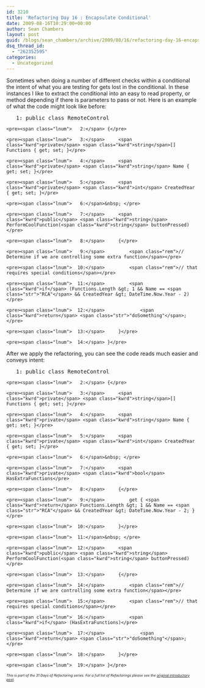 ```yaml
---
id: 3210
title: 'Refactoring Day 16 : Encapsulate Conditional'
date: 2009-08-16T10:29:00+00:00
author: Sean Chambers
layout: post
guid: /blogs/sean_chambers/archive/2009/08/16/refactoring-day-16-encapsulate-conditional.aspx
dsq_thread_id:
  - "262352595"
categories:
  - Uncategorized
---
```

Sometimes when doing a number of different checks within a conditional the intent of what you are testing for gets lost in the conditional. In these instances I like to extract the conditional into an easy to read property, or method depending if there is parameters to pass or not. Here is an example of what the code might look like before:

<div class="csharpcode-wrapper">
  <div class="csharpcode">
    <pre><span class="lnum">   1:</span> <span class="kwrd">public</span> <span class="kwrd">class</span> RemoteControl</pre>
    
    <pre><span class="lnum">   2:</span> {</pre>
    
    <pre><span class="lnum">   3:</span>     <span class="kwrd">private</span> <span class="kwrd">string</span>[] Functions { get; set; }</pre>
    
    <pre><span class="lnum">   4:</span>     <span class="kwrd">private</span> <span class="kwrd">string</span> Name { get; set; }</pre>
    
    <pre><span class="lnum">   5:</span>     <span class="kwrd">private</span> <span class="kwrd">int</span> CreatedYear { get; set; }</pre>
    
    <pre><span class="lnum">   6:</span>&nbsp; </pre>
    
    <pre><span class="lnum">   7:</span>     <span class="kwrd">public</span> <span class="kwrd">string</span> PerformCoolFunction(<span class="kwrd">string</span> buttonPressed)</pre>
    
    <pre><span class="lnum">   8:</span>     {</pre>
    
    <pre><span class="lnum">   9:</span>         <span class="rem">// Determine if we are controlling some extra function</span></pre>
    
    <pre><span class="lnum">  10:</span>         <span class="rem">// that requires special conditions</span></pre>
    
    <pre><span class="lnum">  11:</span>         <span class="kwrd">if</span> (Functions.Length &gt; 1 && Name == <span class="str">"RCA"</span> && CreatedYear &gt; DateTime.Now.Year - 2)</pre>
    
    <pre><span class="lnum">  12:</span>             <span class="kwrd">return</span> <span class="str">"doSomething"</span>;</pre>
    
    <pre><span class="lnum">  13:</span>     }</pre>
    
    <pre><span class="lnum">  14:</span> }</pre>
  </div>
</div>

After we apply the refactoring, you can see the code reads much easier and conveys intent:

<div class="csharpcode-wrapper">
  <div class="csharpcode">
    <pre><span class="lnum">   1:</span> <span class="kwrd">public</span> <span class="kwrd">class</span> RemoteControl</pre>
    
    <pre><span class="lnum">   2:</span> {</pre>
    
    <pre><span class="lnum">   3:</span>     <span class="kwrd">private</span> <span class="kwrd">string</span>[] Functions { get; set; }</pre>
    
    <pre><span class="lnum">   4:</span>     <span class="kwrd">private</span> <span class="kwrd">string</span> Name { get; set; }</pre>
    
    <pre><span class="lnum">   5:</span>     <span class="kwrd">private</span> <span class="kwrd">int</span> CreatedYear { get; set; }</pre>
    
    <pre><span class="lnum">   6:</span>&nbsp; </pre>
    
    <pre><span class="lnum">   7:</span>     <span class="kwrd">private</span> <span class="kwrd">bool</span> HasExtraFunctions</pre>
    
    <pre><span class="lnum">   8:</span>     {</pre>
    
    <pre><span class="lnum">   9:</span>         get { <span class="kwrd">return</span> Functions.Length &gt; 1 && Name == <span class="str">"RCA"</span> && CreatedYear &gt; DateTime.Now.Year - 2; }</pre>
    
    <pre><span class="lnum">  10:</span>     }</pre>
    
    <pre><span class="lnum">  11:</span>&nbsp; </pre>
    
    <pre><span class="lnum">  12:</span>     <span class="kwrd">public</span> <span class="kwrd">string</span> PerformCoolFunction(<span class="kwrd">string</span> buttonPressed)</pre>
    
    <pre><span class="lnum">  13:</span>     {</pre>
    
    <pre><span class="lnum">  14:</span>         <span class="rem">// Determine if we are controlling some extra function</span></pre>
    
    <pre><span class="lnum">  15:</span>         <span class="rem">// that requires special conditions</span></pre>
    
    <pre><span class="lnum">  16:</span>         <span class="kwrd">if</span> (HasExtraFunctions)</pre>
    
    <pre><span class="lnum">  17:</span>             <span class="kwrd">return</span> <span class="str">"doSomething"</span>;</pre>
    
    <pre><span class="lnum">  18:</span>     }</pre>
    
    <pre><span class="lnum">  19:</span> }</pre>
  </div>
</div>

_<span style="font-size: xx-small">This is part of the 31 Days of Refactoring series. For a full list of Refactorings please see the <a target="_blank" href="/blogs/sean_chambers/archive/2009/08/01/31-days-of-refactoring.aspx">original introductory post</a>.</span>_
